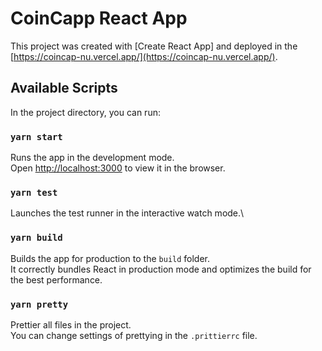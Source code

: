 # CoinCapp React App

This project was created with [Create React App] and deployed in the [https://coincap-nu.vercel.app/](https://coincap-nu.vercel.app/).

## Available Scripts

In the project directory, you can run:

### `yarn start`

Runs the app in the development mode.\
Open [http://localhost:3000](http://localhost:3000) to view it in the browser.

### `yarn test`

Launches the test runner in the interactive watch mode.\

### `yarn build`

Builds the app for production to the `build` folder.\
It correctly bundles React in production mode and optimizes the build for the best performance.

### `yarn pretty`

Prettier all files in the project.\
You can change settings of prettying in the `.prittierrc` file.
